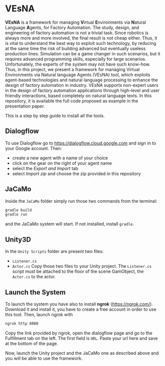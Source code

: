 # VEsNA

**VEsNA** is a framework for managing **V**irtual **E**nvironments via **N**atural Language **A**gents, for Factory Automation. The study, design, and engineering of factory automation is not a trivial task. Since robotics is always more and more involved, the final result is not cheap either. Thus, it is vital to understand the best way to exploit such technology, by reducing at the same time the risk of building advanced but eventually useless production lines. Simulation can be a game changer in such scenarios, but it requires advanced programming skills, especially for large scenarios. Unfortunately, the experts of the system may not have such know-how. Thus, in this project, we present a framework for managing Virtual Environments via Natural language Agents (VEsNA) tool, which exploits agent-based technologies and natural language processing to enhance the design of factory automation in industry. VEsNA supports non-expert users in the design of factory automation applications through high-level and user friendly interactions, based completely on natural language texts. In this repository, it is available the full code proposed as example in the presentation paper.



This is a step by step guide to install all the tools.

## Dialogflow

To use Dialogflow go to https://dialogflow.cloud.google.com and sign in to your Google account. Then:

- create a new agent with a name of your choice
- click on the gear on the right of your agent name
- select the *Export and Import* tab
- select *Import zip* and choose the zip provided in this repository

## JaCaMo

Inside the `JaCaMo` folder simply run those two commands from the terminal:

```bash
gradle build
gradle run
```

and the JaCaMo system will start. If not installed, install `gradle`.

## Unity3D

In the `Unity Scripts` folder are present two files:
 - `Listener.cs`
 - `Actor.cs`
Copy those two files to your Unity project.
The `Listener.cs` script must be attached to the floor of the scene GamObject, the `Actor.cs` to the actor.

## Launch the System

To launch the system you have also to install **ngrok** (https://ngrok.com/). Download it and install it, you have to create a free account in order to use this tool.
Then, launch ngrok with

```bash
ngrok http 8080
```

Copy the link provided by ngrok, open the dialogflow page and go to the Fulfillment tab on the left. The first field is `URL`. Paste your url here and save at the bottom of the page.

Now, launch the Unity project and the JaCaMo one as described above and you will be able to use the framework.
